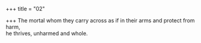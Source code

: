 +++
title = "02"

+++
The mortal whom they carry across as if in their arms and protect  from harm,  
he thrives, unharmed and whole.  
